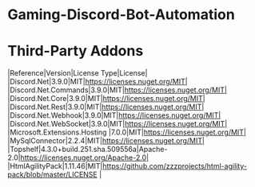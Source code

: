 # Gaming-Discord-Bot-Automation

# Third-Party Addons
|Reference|Version|License Type|License|
|Discord.Net|3.9.0|MIT|https://licenses.nuget.org/MIT|
|Discord.Net.Commands|3.9.0|MIT|https://licenses.nuget.org/MIT|
|Discord.Net.Core|3.9.0|MIT|https://licenses.nuget.org/MIT|
|Discord.Net.Rest|3.9.0|MIT|https://licenses.nuget.org/MIT|
|Discord.Net.Webhook|3.9.0|MIT|https://licenses.nuget.org/MIT|
|Discord.Net.WebSocket|3.9.0|MIT|https://licenses.nuget.org/MIT|
|Microsoft.Extensions.Hosting |7.0.0|MIT|https://licenses.nuget.org/MIT|
|MySqlConnector|2.2.4|MIT|https://licenses.nuget.org/MIT|
|Topshelf|4.3.0+build.251.sha.509556a|Apache-2.0|https://licenses.nuget.org/Apache-2.0|
|HtmlAgilityPack|1.11.46|MIT|https://github.com/zzzprojects/html-agility-pack/blob/master/LICENSE |